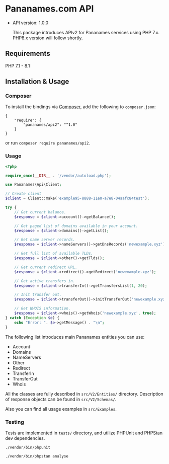 # Pananames.com API

- API version: 1.0.0


  This package introduces APIv2 for Pananames services using PHP 7.x. PHP8.x version will follow shortly.

## Requirements

PHP 7.1 - 8.1

## Installation & Usage
### Composer

To install the bindings via [Composer](http://getcomposer.org/), add the following to `composer.json`:

```
{
	"require": {
		"pananames/api2": "^1.0"
	}
}
```
or run `composer require pananames/api2`.

### Usage

```php
<?php

require_once(__DIR__ . '/vendor/autoload.php');

use Pananames\Api\Client;

// Create client
$client = Client::make('example95-8888-11e0-a7e8-04aafc84test');

try {
    // Get current balance.
    $response = $client->account()->getBalance();

    // Get paged list of domains available in your account.
    $response = $client->domains()->getList();

    // Get name server records.
    $response = $client->nameServers()->getDnsRecords('newexample.xyz');

    // Get full list of available TLDs.
    $response = $client->other()->getTlds();

    // Get current redirect URL.
    $response = $client->redirect()->getRedirect('newexample.xyz');

    // Get active transfers in.
    $response = $client->transferIn()->getTransfersList(1, 20);

    // Init transfer out.
    $response = $client->transferOut()->initTransferOut('newexample.xyz');

    // Get WHOIS information.
    $response = $client->whois()->getWhois('newexample.xyz', true);
} catch (Exception $e) {
    echo "Error: ". $e->getMessage() . "\n";
}
```

The following list introduces main Pananames entities you can use:

- Account
- Domains
- NameServers
- Other
- Redirect
- TransferIn
- TransferOut
- Whois

All the classes are fully described in `src/V2/Entities/` directory. Description of response objects can be found in `src/V2/Schemas/`.

Also you can find all usage examples in `src/Examples`.

### Testing

Tests are implemented in `tests/` directory, and utilize PHPUnit and PHPStan dev dependencies.

`./vendor/bin/phpunit`

`./vendor/bin/phpstan analyse`